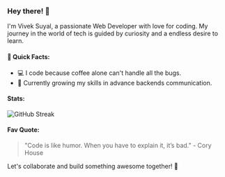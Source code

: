 ### Hey there! 👋

I'm Vivek Suyal, a passionate Web Developer with love for coding. My journey in the world of tech is guided by curiosity and a endless desire to learn.

#### 🚀 Quick Facts:
- 💻 I code because coffee alone can't handle all the bugs.
- 🌱 Currently growing my skills in advance backends communication.

####  Stats:
![GitHub Streak](https://streak-stats.demolab.com/?user=viveksuyal37&theme=radical)

#### Fav Quote:
> "Code is like humor. When you have to explain it, it’s bad." - Cory House

Let's collaborate and build something awesome together! 🚀
